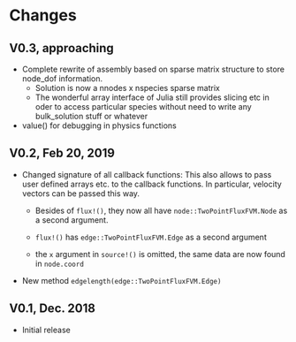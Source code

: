 # Changes

## V0.3, approaching

- Complete rewrite of assembly based on sparse matrix structure
  to store node_dof information.
  - Solution is now a nnodes x nspecies sparse matrix
  - The wonderful array interface of Julia still provides slicing
    etc in oder to access particular species without need to write
    any bulk_solution stuff or whatever
- value() for debugging in physics functions

## V0.2, Feb 20, 2019

- Changed signature of all callback functions:
  This also allows to pass user defined arrays etc. to the callback functions.
  In particular, velocity vectors can be passed this way.

  - Besides of `flux!()`, they now all have `node::TwoPointFluxFVM.Node`
    as a second argument.

  - `flux!()` has `edge::TwoPointFluxFVM.Edge` as a second argument

  - the `x` argument in `source!()` is omitted, the same data
     are now found in `node.coord`


- New method `edgelength(edge::TwoPointFluxFVM.Edge)`
  
## V0.1, Dec. 2018

- Initial release
